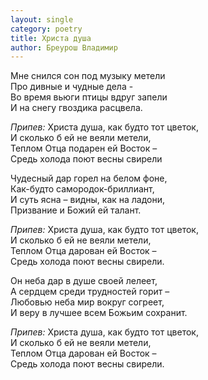 ```yaml
---
layout: single
category: poetry
title: Христа душа
author: Бреурош Владимир
---
```


Мне снился сон под музыку метели  
Про дивные и чудные дела -  
Во время вьюги птицы вдруг запели  
И на снегу гвоздика расцвела.   

*Припев:*
Христа душа, как будто тот цветок,  
И сколько б ей не веяли метели,  
Теплом Отца подарен ей Восток –  
Средь холода поют весны свирели   

Чудесный дар горел на белом фоне,  
Как-будто самородок-бриллиант,  
И суть ясна – видны, как на ладони,  
Призвание и Божий ей талант.   

*Припев:*
Христа душа, как будто тот цветок,  
И сколько б ей не веяли метели,  
Теплом Отца дарован ей Восток –  
Средь холода поют весны свирели.   

Он неба дар в душе своей лелеет,    
А сердцем среди трудностей горит –  
Любовью неба мир вокруг согреет,  
И веру в лучшее всем Божьим сохранит.    

*Припев:*
Христа душа, как будто тот цветок,  
И сколько б ей не веяли метели,  
Теплом Отца дарован ей Восток –  
Средь холода поют весны свирели.   
